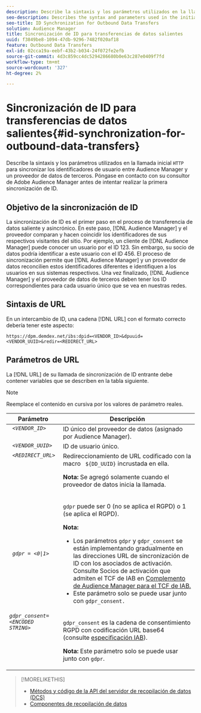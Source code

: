 ```yaml
---
description: Describe la sintaxis y los parámetros utilizados en la llamada HTTP inicial para sincronizar los ID de usuario entre Audience Manager y un proveedor de datos de terceros. Póngase en contacto con su consultor de Adobe Audience Manager antes de intentar realizar la primera sincronización de ID.
seo-description: Describes the syntax and parameters used in the initial HTTP call to synchronize user IDs between Audience Manager and a third-party data provider. Contact your Adobe Audience Manager consultant before attempting your first ID synchronization.
seo-title: ID Synchronization for Outbound Data Transfers
solution: Audience Manager
title: Sincronización de ID para transferencias de datos salientes
uuid: f3849be8-1094-47db-9296-7482f020af18
feature: Outbound Data Transfers
exl-id: 02cca19a-eebf-43b2-b034-24f072fe2efb
source-git-commit: 4d3c859cc4dc5294286680b0e63c287e0409f7fd
workflow-type: tm+mt
source-wordcount: '327'
ht-degree: 2%

---
```


# Sincronización de ID para transferencias de datos salientes{#id-synchronization-for-outbound-data-transfers}

Describe la sintaxis y los parámetros utilizados en la llamada inicial `HTTP` para sincronizar los identificadores de usuario entre Audience Manager y un proveedor de datos de terceros. Póngase en contacto con su consultor de Adobe Audience Manager antes de intentar realizar la primera sincronización de ID.

<!-- c_id_sync_out.xml -->

## Objetivo de la sincronización de ID

La sincronización de ID es el primer paso en el proceso de transferencia de datos saliente y asincrónico. En este paso, [!DNL Audience Manager] y el proveedor comparan y hacen coincidir los identificadores de sus respectivos visitantes del sitio. Por ejemplo, un cliente de [!DNL Audience Manager] puede conocer un usuario por el ID 123. Sin embargo, su socio de datos podría identificar a este usuario con el ID 456. El proceso de sincronización permite que [!DNL Audience Manager] y un proveedor de datos reconcilien estos identificadores diferentes e identifiquen a los usuarios en sus sistemas respectivos. Una vez finalizado, [!DNL Audience Manager] y el proveedor de datos de terceros deben tener los ID correspondientes para cada usuario único que se vea en nuestras redes.

## Sintaxis de URL

En un intercambio de ID, una cadena [!DNL URL] con el formato correcto debería tener este aspecto:

```
https://dpm.demdex.net/ibs:dpid=<VENDOR_ID>&dpuuid=<VENDOR_UUID>&redir=<REDIRECT_URL>
```

## Parámetros de URL

La [!DNL URL] de su llamada de sincronización de ID entrante debe contener variables que se describen en la tabla siguiente.

>[!NOTE]
>
>Reemplace el contenido en cursiva por los valores de parámetro reales.

<table id="table_EB9F4246E2A34ABB8ED06EA458EB186F"> 
 <thead> 
  <tr> 
   <th colname="col1" class="entry"> Parámetro </th> 
   <th colname="col2" class="entry"> Descripción </th> 
  </tr> 
 </thead>
 <tbody> 
  <tr valign="top"> 
   <td colname="col1"> <code> <i>&lt;VENDOR_ID&gt;</i> </code> </td> 
   <td colname="col2">ID único del proveedor de datos (asignado por <span class="keyword"> Audience Manager</span>). </td> 
  </tr> 
  <tr valign="top"> 
   <td colname="col1"> <code> <i>&lt;VENDOR_UUID&gt;</i> </code> </td> 
   <td colname="col2"> ID de usuario único. </td> 
  </tr> 
  <tr valign="top"> 
   <td colname="col1"> <code> <i>&lt;REDIRECT_URL&gt;</i> </code> </td> 
   <td colname="col2">Redireccionamiento de URL codificado con la macro <code> ${DD_UUID}</code> incrustada en ella. <p><b>Nota:</b> Se agregó solamente cuando el proveedor de datos inicia la llamada. </p> </td> 
  </tr> 
    </tr> 
  <tr> 
   <td colname="col1"> <code> <i>gdpr = &lt;0|1&gt;</i> </code> </td> 
   <td colname="col2"> <p><code>gdpr</code> puede ser 0 (no se aplica el RGPD) o 1 (se aplica el RGPD).</p><p><b>Nota:</b> <ul><li>Los parámetros <code>gdpr</code> y <code>gdpr_consent</code> se están implementando gradualmente en las direcciones URL de sincronización de ID con los asociados de activación. Consulte Socios de activación que admiten el TCF de IAB en <a href="../../overview/data-security-and-privacy/aam-iab-plugin.md#aam-activation-partners">Complemento de Audience Manager para el TCF de IAB.</a></li><li>Este parámetro solo se puede usar junto con <code>gdpr_consent.</code></li></ul></p></td>
  </tr> 
    </tr> 
  <tr valign="top"> 
   <td colname="col1"> <code><i>gdpr_consent=&lt;ENCODED STRING&gt;</i> </code> </td> 
   <td colname="col2"><p><code>gdpr_consent</code> es la cadena de consentimiento RGPD con codificación URL base64 (consulte <a href="https://github.com/InteractiveAdvertisingBureau/GDPR-Transparency-and-Consent-Framework/blob/master/URL-based%20Consent%20Passing_%20Framework%20Guidance.md#specifications" format="http" scope="external"> especificación IAB</a>).</p><p><b>Nota:</b> Este parámetro solo se puede usar junto con <code>gdpr</code>.</p> </td> 
  </tr> 
 </tbody> 
</table>

>[!MORELIKETHIS]
>
>* [Métodos y código de la API del servidor de recopilación de datos (DCS)](../../api/dcs-intro/dcs-event-calls/dcs-event-calls.md)
>* [Componentes de recopilación de datos](../../reference/system-components/components-data-collection.md)
